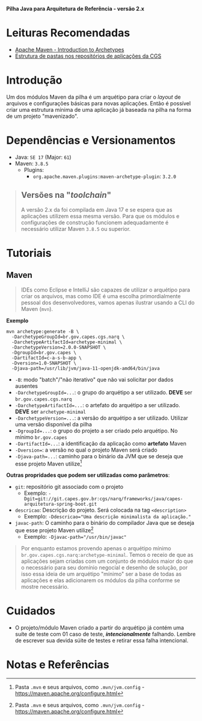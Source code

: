 **Pilha Java para Arquitetura de Referência - versão 2.x**

# Leituras Recomendadas

- [Apache Maven - Introduction to Archetypes](https://maven.apache.org/guides/introduction/introduction-to-archetypes.html)
- [Estrutura de pastas nos repositórios de aplicações da CGS](https://git.capes.gov.br/dti/orientacoes-gerais/guia/blob/master/ferramentas/version-control-system/guia-de-uso-git.md#reposit%C3%B3rio)

# Introdução

Um dos módulos Maven da pilha é um arquétipo para criar o _layout_ de arquivos e configurações básicas para novas aplicações. Então é possível criar uma estrutura mínima de uma aplicação já baseada na pilha na forma de um projeto "mavenizado".

# Dependências e Versionamentos

- Java: `SE 17` (Major: `61`)
- Maven: `3.8.5`
  - Plugins:
    - `org.apache.maven.plugins:maven-archetype-plugin`: `3.2.0`

> ## Versões na "_toolchain_"
> A versão 2.x da foi compilada em Java 17 e se espera que as aplicações utilizem essa mesma versão. Para que os módulos e configurações de construção funcionem adequadamente é necessário utilizar Maven `3.8.5` ou superior.

# Tutoriais

## Maven

> IDEs como Eclipse e IntelliJ são capazes de utilizar o arquétipo para criar os arquivos, mas como IDE é uma escolha primordialmente pessoal dos desenvolvedores, vamos apenas ilustrar usando a CLI do Maven (`mvn`).

**Exemplo**
```
mvn archetype:generate -B \
  -DarchetypeGroupId=br.gov.capes.cgs.narq \
  -DarchetypeArtifactId=archetype-minimal \
  -DarchetypeVersion=2.0.0-SNAPSHOT \
  -DgroupId=br.gov.capes \
  -DartifactId=c-a-s-b-app \
  -Dversion=1.0-SNAPSHOT \
  -Djava-path=/usr/lib/jvm/java-11-openjdk-amd64/bin/java
```

- `-B`: modo "batch"/"não iterativo" que não vai solicitar por dados ausentes
- `-DarchetypeGroupId=...`: o grupo do arquétipo a ser utilizado. **DEVE** ser `br.gov.capes.cgs.narq`
- `-DarchetypeArtifactId=...`: o artefato do arquétipo a ser utilizado. **DEVE** ser `archetype-minimal`
- `-DarchetypeVersion=...`: a versão do arquétipo a ser utilizado. Utilizar uma versão disponível da pilha
- `-DgroupId=...`: o grupo do projeto a ser criado pelo arquétipo. No mínimo `br.gov.capes`
- `-DartifactId=...`: a identificação da aplicação como **artefato** Maven
- `-Dversion=`: a versão no qual o projeto Maven será criado
- `-Djava-path=...`: caminho para o binário da JVM que se deseja que esse projeto Maven utilize[^mvn-configs]

**Outras propridades que podem ser utilizadas como parâmetros**:
- `git`: repositório git associado com o projeto
  - Exemplo: `-Dgit=git://git.capes.gov.br:cgs/narq/frameworks/java/capes-arquitetura-spring-boot.git`
- `descricao`: Descrição do projeto. Será colocada na tag `<description>`
  - Exemplo: `-Ddescricao="Uma descrição minimalista da aplicação."`
- `javac-path`: O caminho para o binário do compilador Java que se deseja que esse projeto Maven utilize[^mvn-configs]
  - Exemplo: `-Djavac-path="/usr/bin/javac"`

> Por enquanto estamos provendo apenas o arquétipo mínimo `br.gov.capes.cgs.narq:archetype-minimal`. Temos o receio de que as aplicações sejam criadas com um conjunto de módulos maior do que o necessário para seu domínio negocial e desenho de solução, por isso essa ideia de um arquétipo "mínimo" ser a base de todas as aplicações e elas adicionarem os módulos da pilha conforme se mostre necessário.

# Cuidados

- O projeto/módulo Maven criado a partir do arquétipo já contém uma suíte de teste com 01 caso de teste, _**intencionalmente**_ falhando. Lembre de escrever sua devida súite de testes e retirar essa falha intencional.

# Notas e Referências

[^mvn-configs]: Pasta `.mvn` e seus arquivos, como `.mvn/jvm.config` - https://maven.apache.org/configure.html
